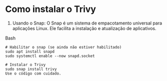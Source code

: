 # Como instalar o Trivy

1. Usando o Snap:
O Snap é um sistema de empacotamento universal para aplicações Linux. Ele facilita a instalação e atualização de aplicativos.

Bash
```
# Habilitar o snap (se ainda não estiver habilitado)
sudo apt install snapd
sudo systemctl enable --now snapd.socket

# Instalar o Trivy
sudo snap install trivy
Use o código com cuidado.
```
